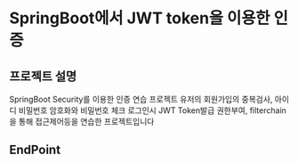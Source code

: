 # SpringBoot에서 JWT token을 이용한 인증
## 프로젝트 설명

SpringBoot Security를 이용한 인증 연습 프로젝트
유저의 회원가입의 중복검사, 아이디 비밀번호 암호화와 비밀번호 체크
로그인시 JWT Token발급 권한부여, filterchain을 통해 접근제어등을 연습한 프로젝트입니다

## EndPoint
